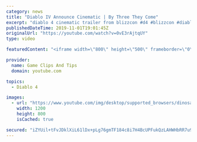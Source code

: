 ```yaml
---
category: news
title: "Diablo IV Announce Cinematic | By Three They Come"
excerpt: "diablo 4 cinematic trailer from blizzcon #d4 #blizzcon #diablo."
publishedDateTime: 2019-11-01T19:01:45Z
originalUrl: "https://youtube.com/watch?v=0vE3rAjtqUY"
type: video

featuredContent: "<iframe width=\"800\" height=\"500\" frameborder=\"0\" src=\"https://www.youtube.com/embed/0vE3rAjtqUY\" allow=\"accelerometer; autoplay; encrypted-media; gyroscope; picture-in-picture\" allowfullscreen></iframe>"

provider:
  name: Game Clips And Tips
  domain: youtube.com

topics:
  - Diablo 4

images:
  - url: "https://www.youtube.com/img/desktop/supported_browsers/dinosaur.png"
    width: 1200
    height: 800
    isCached: true

secured: "iZYUil+tFvJDklXiL61lDx+pLg76gmTF184c8i7H4BcUPFukQzLAHWHbRR7u9vYADlp9GWPUztF5Qn4YWYRbnd6ijhT6L5B3XRH5TcntN9a46yYdpufb1M2A5fD7dfVki3kqBQC5EQ9Wg99sbOmfFiHbZxiOxMB3VMlX7Rv4DZQC+eLOWlfwkZrL5nX1O7Rpf8Z3Zx2Xj4bL7Bt7nuehz/THJ4SsIcWnjtLzTZK09GMDe2h1Nl0MU7YoLwLYOeQqagEuAa38fk0huRa3+z3gxG9di+plCbl7YfAErDshh7Kx0vDihRD59Wfp4O1duJWVtR9KPTFBmALEX/p4GU2biUqNgJEePqN0e0HXqvUZhPeq2gIhD4abl2lrhvQrsJbgDaXrJKnzO5y+RMnn5OAVXw==;2jhBQZ4e5RkA+AG3GtWLug=="
---
```


